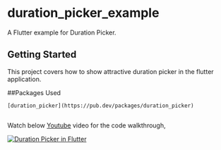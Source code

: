 # duration_picker_example

A Flutter example for Duration Picker.

## Getting Started

This project covers how to show attractive duration picker in the flutter application.


##Packages Used

	[duration_picker](https://pub.dev/packages/duration_picker)
	
##

Watch below [Youtube](https://www.youtube.com/watch?v=5h6NI4SuBvY) video for the code walkthrough,

[![Duration Picker in Flutter](https://img.youtube.com/vi/5h6NI4SuBvY/0.jpg)](https://www.youtube.com/watch?v=5h6NI4SuBvY)
